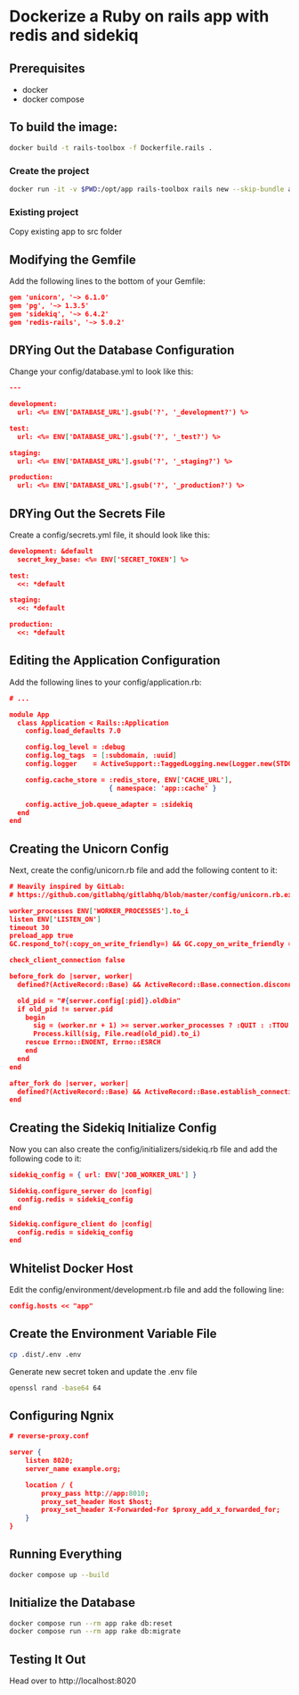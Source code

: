 # Dockerize a Ruby on rails app with redis and sidekiq

## Prerequisites
- docker
- docker compose

## To build the image:
```bash
docker build -t rails-toolbox -f Dockerfile.rails .
```

### Create the project
```bash
docker run -it -v $PWD:/opt/app rails-toolbox rails new --skip-bundle app
```

### Existing project
Copy existing app to src folder

## Modifying the Gemfile
Add the following lines to the bottom of your Gemfile: 
```json
gem 'unicorn', '~> 6.1.0'
gem 'pg', '~> 1.3.5'
gem 'sidekiq', '~> 6.4.2'
gem 'redis-rails', '~> 5.0.2'
```

## DRYing Out the Database Configuration
Change your config/database.yml to look like this: 
```json
---

development:
  url: <%= ENV['DATABASE_URL'].gsub('?', '_development?') %>

test:
  url: <%= ENV['DATABASE_URL'].gsub('?', '_test?') %>

staging:
  url: <%= ENV['DATABASE_URL'].gsub('?', '_staging?') %>

production:
  url: <%= ENV['DATABASE_URL'].gsub('?', '_production?') %>
```

## DRYing Out the Secrets File
Create a config/secrets.yml file, it should look like this: 
```json
development: &default
  secret_key_base: <%= ENV['SECRET_TOKEN'] %>

test:
  <<: *default

staging:
  <<: *default

production:
  <<: *default
```

## Editing the Application Configuration
Add the following lines to your config/application.rb: 
```json
# ...

module App
  class Application < Rails::Application
    config.load_defaults 7.0

    config.log_level = :debug
    config.log_tags  = [:subdomain, :uuid]
    config.logger    = ActiveSupport::TaggedLogging.new(Logger.new(STDOUT))

    config.cache_store = :redis_store, ENV['CACHE_URL'],
                         { namespace: 'app::cache' }

    config.active_job.queue_adapter = :sidekiq
  end
end
```

## Creating the Unicorn Config
Next, create the config/unicorn.rb file and add the following content to it: 
```json
# Heavily inspired by GitLab:
# https://github.com/gitlabhq/gitlabhq/blob/master/config/unicorn.rb.example

worker_processes ENV['WORKER_PROCESSES'].to_i
listen ENV['LISTEN_ON']
timeout 30
preload_app true
GC.respond_to?(:copy_on_write_friendly=) && GC.copy_on_write_friendly = true

check_client_connection false

before_fork do |server, worker|
  defined?(ActiveRecord::Base) && ActiveRecord::Base.connection.disconnect!

  old_pid = "#{server.config[:pid]}.oldbin"
  if old_pid != server.pid
    begin
      sig = (worker.nr + 1) >= server.worker_processes ? :QUIT : :TTOU
      Process.kill(sig, File.read(old_pid).to_i)
    rescue Errno::ENOENT, Errno::ESRCH
    end
  end
end

after_fork do |server, worker|
  defined?(ActiveRecord::Base) && ActiveRecord::Base.establish_connection
end
```

## Creating the Sidekiq Initialize Config
Now you can also create the config/initializers/sidekiq.rb file and add the following code to it:
```json
sidekiq_config = { url: ENV['JOB_WORKER_URL'] }

Sidekiq.configure_server do |config|
  config.redis = sidekiq_config
end

Sidekiq.configure_client do |config|
  config.redis = sidekiq_config
end
```

## Whitelist Docker Host
Edit the config/environment/development.rb file and add the following line:
```json
config.hosts << "app"
```

## Create the Environment Variable File
```bash
cp .dist/.env .env
```

Generate new secret token and update the .env file
```bash
openssl rand -base64 64
```

## Configuring Ngnix
```json
# reverse-proxy.conf

server {
    listen 8020;
    server_name example.org;

    location / {
        proxy_pass http://app:8010;
        proxy_set_header Host $host;
        proxy_set_header X-Forwarded-For $proxy_add_x_forwarded_for;
    }
}
```

## Running Everything
```bash
docker compose up --build
```

## Initialize the Database
```bash
docker compose run --rm app rake db:reset
docker compose run --rm app rake db:migrate
```

## Testing It Out
Head over to http://localhost:8020